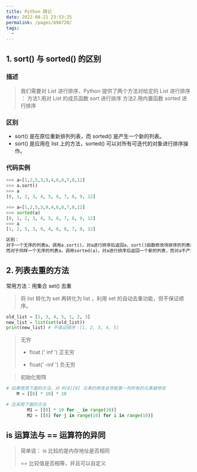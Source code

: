 ```yaml
---
title: Python 随记
date: 2022-08-21 23:53:25
permalink: /pages/b98720/
tags: 
  - 
---
```

## 1. sort() 与 sorted() 的区别

 ### 描述

>   我们需要对 List 进行排序，Python 提供了两个方法对给定的 List 进行排序 ：
>     方法1.用对 List 的成员函数 sort 进行排序
>     方法2.用内置函数 sorted 进行排序

### 区别

- sort() 是在原位重新排列列表，而 sorted() 是产生一个新的列表。
- sort() 是应用在 list 上的方法，sorted() 可以对所有可迭代的对象进行排序操作。

### 代码实例

```python
>>> a=[1,2,5,3,9,4,6,8,7,0,12]
>>> a.sort()
>>> a
[0, 1, 2, 3, 4, 5, 6, 7, 8, 9, 12]

>>> a=[1,2,5,3,9,4,6,8,7,0,12]
>>> sorted(a)
[0, 1, 2, 3, 4, 5, 6, 7, 8, 9, 12]
>>> a
[1, 2, 5, 3, 9, 4, 6, 8, 7, 0, 12]

区别：
对于一个无序的列表a，调用a.sort()，对a进行排序后返回a，sort()函数修改待排序的列表内容。
而对于同样一个无序的列表a，调用sorted(a)，对a进行排序后返回一个新的列表，而对a不产生影响。
```

## 2. 列表去重的方法

常用方法：用集合 set() 去重

> 将 list 转化为 set 再转化为 list ，利用 set 的自动去重功能，但不保证顺序。 

```python
old_list = [2, 3, 4, 5, 1, 2, 3]
new_list = list(set(old_list))
print(new_list) # 不保证顺序：[1, 2, 3, 4, 5]
```

> 无穷
>
> - float (' inf ')         正无穷
>
> - float(' -inf ')         负无穷

> 初始化矩阵

```python
# 如果使用下面的方法，对 M[0][0] 元素的修改会导致第一列所有的元素被修改
    M = [[0] * 10] * 10

# 应采用下面的方法
		M1 = [[0] * 10 for _ in range(10)]
		M2 = [[0] for j in range(10) for i in range(10)]
```

## is 运算法与 == 运算符的异同

> 简单说： is 比较的是内存地址是否相同
>
> == 比较值是否相等，并且可以自定义





























































